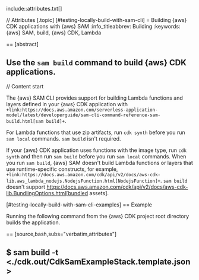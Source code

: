 include::attributes.txt[]

// Attributes
[.topic]
[#testing-locally-build-with-sam-cli]
= Building \{aws} CDK applications with \{aws} SAM
:info_titleabbrev: Building
:keywords: \{aws} SAM, build, \{aws} CDK, Lambda

== [abstract]

Use the `sam build` command to build \{aws} CDK applications.
--

// Content start

The \{aws} SAM CLI provides support for building Lambda functions and layers defined in your \{aws} CDK application with `+link:https://docs.aws.amazon.com/serverless-application-model/latest/developerguide/sam-cli-command-reference-sam-build.html[sam build]+`.

For Lambda functions that use zip artifacts, run `cdk synth` before you run `sam local` commands. `sam build` isn't required.

If your \{aws} CDK application uses functions with the image type, run `cdk synth` and then run `sam build` before you run `sam local` commands. When you run `sam build`, \{aws} SAM doesn't build Lambda functions or layers that use runtime-specific constructs, for example, `+link:https://docs.aws.amazon.com/cdk/api/v2/docs/aws-cdk-lib.aws_lambda_nodejs.NodejsFunction.html[NodejsFunction]+`. `sam build` doesn't support https://docs.aws.amazon.com/cdk/api/v2/docs/aws-cdk-lib.BundlingOptions.html[bundled assets].

[#testing-locally-build-with-sam-cli-examples]
== Example

Running the following command from the \{aws} CDK project root directory builds the application.

== [source,bash,subs="verbatim,attributes"]

$ sam build -t <./cdk.out/CdkSamExampleStack.template.json>
---
